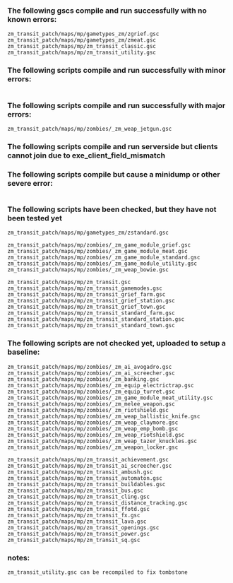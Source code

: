 ### The following gscs compile and run successfully with no known errors:
```
zm_transit_patch/maps/mp/gametypes_zm/zgrief.gsc
zm_transit_patch/maps/mp/gametypes_zm/zmeat.gsc
zm_transit_patch/maps/mp/zm_transit_classic.gsc
zm_transit_patch/maps/mp/zm_transit_utility.gsc
```
### The following scripts compile and run successfully with minor errors:
```
```
### The following scripts compile and run successfully with major errors:
```
zm_transit_patch/maps/mp/zombies/_zm_weap_jetgun.gsc
```
### The following scripts compile and run serverside but clients cannot join due to exe_client_field_mismatch

### The following scripts compile but cause a minidump or other severe error:
```
```
### The following scripts have been checked, but they have not been tested yet
```
zm_transit_patch/maps/mp/gametypes_zm/zstandard.gsc

zm_transit_patch/maps/mp/zombies/_zm_game_module_grief.gsc
zm_transit_patch/maps/mp/zombies/_zm_game_module_meat.gsc
zm_transit_patch/maps/mp/zombies/_zm_game_module_standard.gsc
zm_transit_patch/maps/mp/zombies/_zm_game_module_utility.gsc
zm_transit_patch/maps/mp/zombies/_zm_weap_bowie.gsc

zm_transit_patch/maps/mp/zm_transit.gsc
zm_transit_patch/maps/mp/zm_transit_gamemodes.gsc
zm_transit_patch/maps/mp/zm_transit_grief_farm.gsc
zm_transit_patch/maps/mp/zm_transit_grief_station.gsc
zm_transit_patch/maps/mp/zm_transit_grief_town.gsc
zm_transit_patch/maps/mp/zm_transit_standard_farm.gsc
zm_transit_patch/maps/mp/zm_transit_standard_station.gsc
zm_transit_patch/maps/mp/zm_transit_standard_town.gsc
```
### The following scripts are not checked yet, uploaded to setup a baseline:
```
zm_transit_patch/maps/mp/zombies/_zm_ai_avogadro.gsc
zm_transit_patch/maps/mp/zombies/_zm_ai_screecher.gsc
zm_transit_patch/maps/mp/zombies/_zm_banking.gsc
zm_transit_patch/maps/mp/zombies/_zm_equip_electrictrap.gsc
zm_transit_patch/maps/mp/zombies/_zm_equip_turret.gsc
zm_transit_patch/maps/mp/zombies/_zm_game_module_meat_utility.gsc
zm_transit_patch/maps/mp/zombies/_zm_melee_weapon.gsc
zm_transit_patch/maps/mp/zombies/_zm_riotshield.gsc
zm_transit_patch/maps/mp/zombies/_zm_weap_ballistic_knife.gsc
zm_transit_patch/maps/mp/zombies/_zm_weap_claymore.gsc
zm_transit_patch/maps/mp/zombies/_zm_weap_emp_bomb.gsc
zm_transit_patch/maps/mp/zombies/_zm_weap_riotshield.gsc
zm_transit_patch/maps/mp/zombies/_zm_weap_tazer_knuckles.gsc
zm_transit_patch/maps/mp/zombies/_zm_weapon_locker.gsc

zm_transit_patch/maps/mp/zm_transit_achievement.gsc
zm_transit_patch/maps/mp/zm_transit_ai_screecher.gsc
zm_transit_patch/maps/mp/zm_transit_ambush.gsc
zm_transit_patch/maps/mp/zm_transit_automaton.gsc
zm_transit_patch/maps/mp/zm_transit_buildables.gsc
zm_transit_patch/maps/mp/zm_transit_bus.gsc
zm_transit_patch/maps/mp/zm_transit_cling.gsc
zm_transit_patch/maps/mp/zm_transit_distance_tracking.gsc
zm_transit_patch/maps/mp/zm_transit_ffotd.gsc
zm_transit_patch/maps/mp/zm_transit_fx.gsc
zm_transit_patch/maps/mp/zm_transit_lava.gsc
zm_transit_patch/maps/mp/zm_transit_openings.gsc
zm_transit_patch/maps/mp/zm_transit_power.gsc
zm_transit_patch/maps/mp/zm_transit_sq.gsc
```

### notes:
```
zm_transit_utility.gsc can be recompiled to fix tombstone
```
